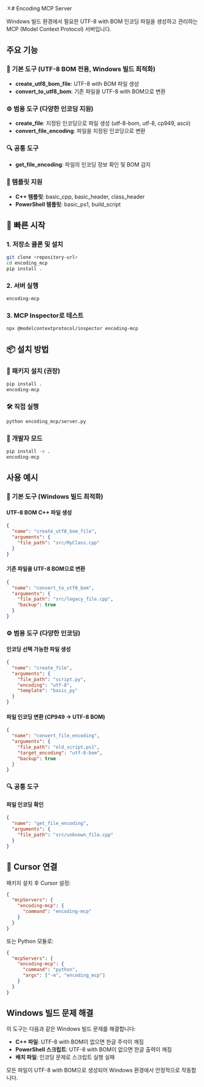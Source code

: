 ㅈ# Encoding MCP Server

Windows 빌드 환경에서 필요한 UTF-8 with BOM 인코딩 파일을 생성하고 관리하는 MCP (Model Context Protocol) 서버입니다.

## 주요 기능

### 🎯 기본 도구 (UTF-8 BOM 전용, Windows 빌드 최적화)
- **create_utf8_bom_file**: UTF-8 with BOM 파일 생성
- **convert_to_utf8_bom**: 기존 파일을 UTF-8 with BOM으로 변환

### ⚙️ 범용 도구 (다양한 인코딩 지원)
- **create_file**: 지정된 인코딩으로 파일 생성 (utf-8-bom, utf-8, cp949, ascii)
- **convert_file_encoding**: 파일을 지정된 인코딩으로 변환

### 🔍 공통 도구
- **get_file_encoding**: 파일의 인코딩 정보 확인 및 BOM 감지

### 📝 템플릿 지원
- **C++ 템플릿**: basic_cpp, basic_header, class_header
- **PowerShell 템플릿**: basic_ps1, build_script



## 🚀 빠른 시작

### 1. 저장소 클론 및 설치
```bash
git clone <repository-url>
cd encoding_mcp
pip install .
```

### 2. 서버 실행
```bash
encoding-mcp
```

### 3. MCP Inspector로 테스트
```bash
npx @modelcontextprotocol/inspector encoding-mcp
```

## 📦 설치 방법

### 🔧 패키지 설치 (권장)
```bash
pip install .
encoding-mcp
```

### 🛠️ 직접 실행
```bash
python encoding_mcp/server.py
```

### 🔨 개발자 모드
```bash
pip install -e .
encoding-mcp
```

## 사용 예시

### 🎯 기본 도구 (Windows 빌드 최적화)

#### UTF-8 BOM C++ 파일 생성
```json
{
  "name": "create_utf8_bom_file",
  "arguments": {
    "file_path": "src/MyClass.cpp"
  }
}
```

#### 기존 파일을 UTF-8 BOM으로 변환
```json
{
  "name": "convert_to_utf8_bom",
  "arguments": {
    "file_path": "src/legacy_file.cpp",
    "backup": true
  }
}
```

### ⚙️ 범용 도구 (다양한 인코딩)

#### 인코딩 선택 가능한 파일 생성
```json
{
  "name": "create_file",
  "arguments": {
    "file_path": "script.py",
    "encoding": "utf-8",
    "template": "basic_py"
  }
}
```

#### 파일 인코딩 변환 (CP949 → UTF-8 BOM)
```json
{
  "name": "convert_file_encoding",
  "arguments": {
    "file_path": "old_script.ps1",
    "target_encoding": "utf-8-bom",
    "backup": true
  }
}
```

### 🔍 공통 도구

#### 파일 인코딩 확인
```json
{
  "name": "get_file_encoding",
  "arguments": {
    "file_path": "src/unknown_file.cpp"
  }
}
```



## 🔗 Cursor 연결

패키지 설치 후 Cursor 설정:

```json
{
  "mcpServers": {
    "encoding-mcp": {
      "command": "encoding-mcp"
    }
  }
}
```

또는 Python 모듈로:

```json
{
  "mcpServers": {
    "encoding-mcp": {
      "command": "python",
      "args": ["-m", "encoding_mcp"]
    }
  }
}
```



## Windows 빌드 문제 해결

이 도구는 다음과 같은 Windows 빌드 문제를 해결합니다:

- **C++ 파일**: UTF-8 with BOM이 없으면 한글 주석이 깨짐
- **PowerShell 스크립트**: UTF-8 with BOM이 없으면 한글 출력이 깨짐
- **배치 파일**: 인코딩 문제로 스크립트 실행 실패

모든 파일이 UTF-8 with BOM으로 생성되어 Windows 환경에서 안정적으로 작동합니다.
